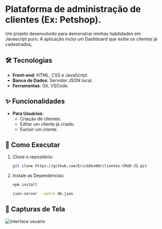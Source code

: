 # Plataforma de administração de clientes (Ex: Petshop).

Um projeto desenvolvido para demonstrar minhas habilidades em Javascript puro. A aplicação inclui um Dashboard que exibe os clientes já cadastrados,

## 🛠️ Tecnologias

- **Front-end**: HTML, CSS e JavaScript.
- **Banco de Dados**: Servidor JSON local.
- **Ferramentas**: Git, VSCode.

## ✨ Funcionalidades

- **Para Usuários**:
  - Criação de clientes.
  - Editar um cliente já criado.
  - Excluir um cliente.

## 🚀 Como Executar

1. Clone o repositório:

   ```bash
   git clone https://github.com/ErickDev00/clientes-CRUD-JS.git

   ```

2. Instale as Dependencias:

   ```bash
   npm install

   json-server --watch db.json
   ```

## 📸 Capturas de Tela

![interface usuario](<Opera Instantâneo_2025-02-16_184333_127.0.0.1.png>)
